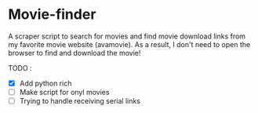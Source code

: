 # Movie-finder
A scraper script to search for movies and find movie download links from my favorite movie website (avamovie).  As a result, I don't need to open the browser to find and download the movie!

TODO :
- [X] Add python rich
- [ ] Make script for onyl movies
- [ ] Trying to handle receiving serial links
